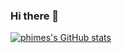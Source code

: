 ### Hi there 👋

<!--
**re0phimes/re0phimes** is a ✨ _special_ ✨ repository because its `README.md` (this file) appears on your GitHub profile.

Here are some ideas to get you started:

- 🔭 I’m currently working on ...
- 🌱 I’m currently learning ...
- 👯 I’m looking to collaborate on ...
- 🤔 I’m looking for help with ...
- 💬 Ask me about ...
- 📫 How to reach me: ...
- 😄 Pronouns: ...
- ⚡ Fun fact: ...
-->

[![phimes's GitHub stats](https://github-readme-stats.vercel.app/api?username=re0phimes)](https://github.com/anuraghazra/github-readme-stats)
